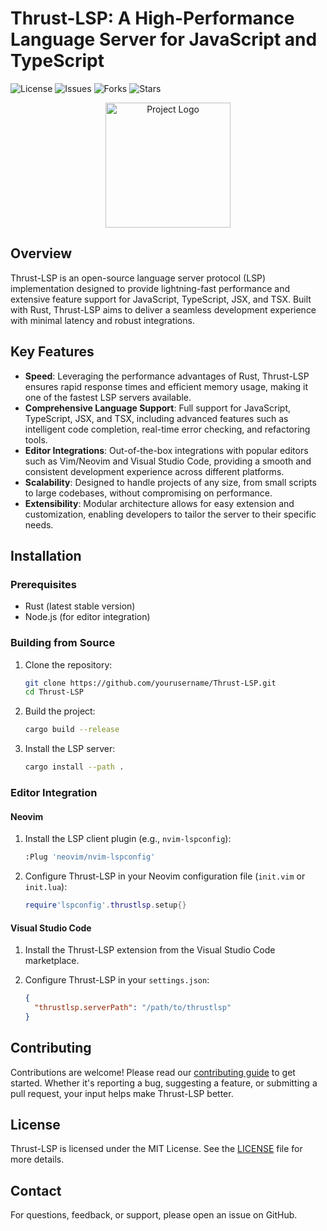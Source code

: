 # Thrust-LSP: A High-Performance Language Server for JavaScript and TypeScript

<!--![Build Status](https://img.shields.io/github/workflow/status/yourusername/yourrepository/CI)-->
![License](https://img.shields.io/badge/license-MIT-blue.svg)
![Issues](https://img.shields.io/github/issues/paul0lden/thrust-lsp)
![Forks](https://img.shields.io/github/forks/paul0lden/thrust-lsp)
![Stars](https://img.shields.io/github/stars/paul0lden/thrust-lsp)


<p align="center">
  <img src="https://github.com/paul0lden/thrust-lsp/assets/55639625/7803c1de-4dc4-4b5f-9de6-e19bdffb7a01" alt="Project Logo" width="200"/>
</p>


## Overview
Thrust-LSP is an open-source language server protocol (LSP) implementation designed to provide lightning-fast performance and extensive feature support for JavaScript, TypeScript, JSX, and TSX. Built with Rust, Thrust-LSP aims to deliver a seamless development experience with minimal latency and robust integrations.

## Key Features
- **Speed**: Leveraging the performance advantages of Rust, Thrust-LSP ensures rapid response times and efficient memory usage, making it one of the fastest LSP servers available.
- **Comprehensive Language Support**: Full support for JavaScript, TypeScript, JSX, and TSX, including advanced features such as intelligent code completion, real-time error checking, and refactoring tools.
- **Editor Integrations**: Out-of-the-box integrations with popular editors such as Vim/Neovim and Visual Studio Code, providing a smooth and consistent development experience across different platforms.
- **Scalability**: Designed to handle projects of any size, from small scripts to large codebases, without compromising on performance.
- **Extensibility**: Modular architecture allows for easy extension and customization, enabling developers to tailor the server to their specific needs.

## Installation

### Prerequisites
- Rust (latest stable version)
- Node.js (for editor integration)

### Building from Source
1. Clone the repository:
   ```bash
   git clone https://github.com/yourusername/Thrust-LSP.git
   cd Thrust-LSP
   ```

2. Build the project:
   ```bash
   cargo build --release
   ```

3. Install the LSP server:
   ```bash
   cargo install --path .
   ```

### Editor Integration

#### Neovim
1. Install the LSP client plugin (e.g., `nvim-lspconfig`):
   ```bash
   :Plug 'neovim/nvim-lspconfig'
   ```

2. Configure Thrust-LSP in your Neovim configuration file (`init.vim` or `init.lua`):
   ```lua
   require'lspconfig'.thrustlsp.setup{}
   ```

#### Visual Studio Code
1. Install the Thrust-LSP extension from the Visual Studio Code marketplace.

2. Configure Thrust-LSP in your `settings.json`:
   ```json
   {
     "thrustlsp.serverPath": "/path/to/thrustlsp"
   }
   ```

## Contributing
Contributions are welcome! Please read our [contributing guide](CONTRIBUTING.md) to get started. Whether it's reporting a bug, suggesting a feature, or submitting a pull request, your input helps make Thrust-LSP better.

## License
Thrust-LSP is licensed under the MIT License. See the [LICENSE](LICENSE) file for more details.

## Contact
For questions, feedback, or support, please open an issue on GitHub.
